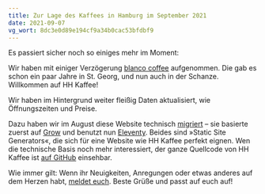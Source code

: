 ```yaml
---
title: Zur Lage des Kaffees in Hamburg im September 2021
date: 2021-09-07
vg_wort: 8dc3e0d89e194cf9a34b0cac53bfdbf9
---
```


Es passiert sicher noch so einiges mehr im Moment:

Wir haben mit einiger Verzögerung [blanco coffee](/cafes/blanco-coffee/) aufgenommen. Die gab es schon ein paar Jahre in St. Georg, und nun auch in der Schanze. Willkommen auf HH Kaffee!

Wir haben im Hintergrund weiter fleißig Daten aktualisiert, wie Öffnungszeiten und Preise.

Dazu haben wir im August diese Website technisch [migriert](https://mirrors.meiert.org/@j9t@twitter.com/1425175393795985409/) – sie basierte zuerst auf [Grow](https://grow.io/) und benutzt nun [Eleventy](https://www.11ty.dev/). Beides sind »Static Site Generators«, die sich für eine Website wie HH Kaffee perfekt eignen. Wen die technische Basis noch mehr interessiert, der ganze Quellcode von HH Kaffee ist [auf GitHub](https://github.com/j9t/hhkaffee.com) einsehbar.

Wie immer gilt: Wenn ihr Neuigkeiten, Anregungen oder etwas anderes auf dem Herzen habt, [meldet euch](/kontakt/). Beste Grüße und passt auf euch auf!